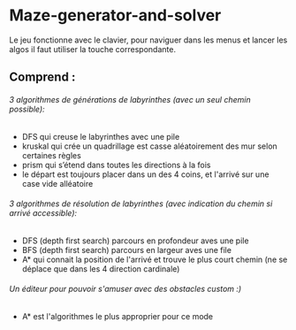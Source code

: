 # Maze-generator-and-solver

Le jeu fonctionne avec le clavier, pour naviguer dans les menus et lancer les algos 
il faut utiliser la touche correspondante. 

## Comprend :
###### 3 algorithmes de générations de labyrinthes (avec un seul chemin possible): 
- DFS qui creuse le labyrinthes avec une pile
- kruskal qui crée un quadrillage est casse aléatoirement des mur selon certaines règles
- prism qui s’étend dans toutes les directions à la fois
- le départ est toujours placer dans un des 4 coins, et l'arrivé sur une case vide alléatoire 

###### 3 algorithmes de résolution de labyrinthes (avec indication du chemin si arrivé accessible): 
- DFS (depth first search) parcours en profondeur aves une pile 
- BFS (depth first search) parcours en largeur aves une file 
- A* qui connait la position de l'arrivé et trouve le plus court chemin (ne se déplace que dans les 4 direction cardinale)

###### Un éditeur pour pouvoir s'amuser avec des obstacles custom :)
- A* est l'algorithmes le plus approprier pour ce mode 
